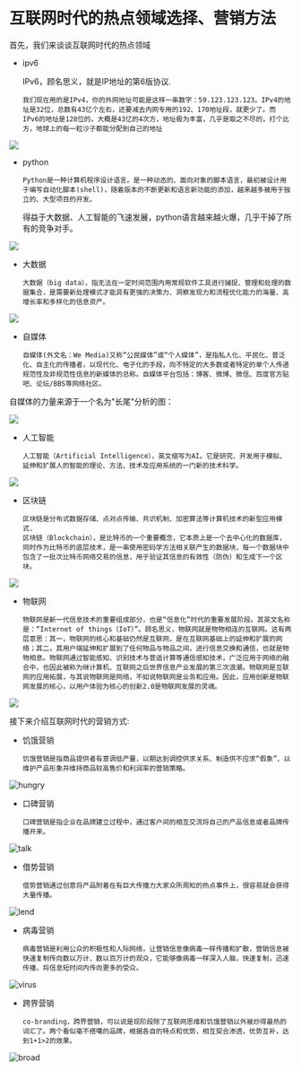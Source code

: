 互联网时代的热点领域选择、营销方法
=

首先，我们来谈谈互联网时代的热点领域

-   ipv6

    IPv6，顾名思义，就是IP地址的第6版协议.

        我们现在用的是IPv4，你的外网地址可能是这样一串数字：59.123.123.123。IPv4的地址是32位，总数有43亿个左右，还要减去内网专用的192、170地址段，就更少了。而IPv6的地址是128位的，大概是43亿的4次方，地址极为丰富，几乎是取之不尽的，打个比方，地球上的每一粒沙子都能分配到自己的地址

![](https://github.com/MuaJacky/swi-homework/raw/gh-pages/lab17/ipv6.jpg)

-   python

        Python是一种计算机程序设计语言。是一种动态的、面向对象的脚本语言，最初被设计用于编写自动化脚本(shell)，随着版本的不断更新和语言新功能的添加，越来越多被用于独立的、大型项目的开发。

    得益于大数据、人工智能的飞速发展，python语言越来越火爆，几乎干掉了所有的竞争对手。

![](https://github.com/MuaJacky/swi-homework/raw/gh-pages/lab17/python.jpg)

-   大数据

        大数据（big data），指无法在一定时间范围内用常规软件工具进行捕捉、管理和处理的数据集合，是需要新处理模式才能具有更强的决策力、洞察发现力和流程优化能力的海量、高增长率和多样化的信息资产。

![](https://github.com/MuaJacky/swi-homework/raw/gh-pages/lab17/bigData.jpg)

-   自媒体

        自媒体(外文名：We Media)又称“公民媒体”或“个人媒体”，是指私人化、平民化、普泛化、自主化的传播者，以现代化、电子化的手段，向不特定的大多数或者特定的单个人传递规范性及非规范性信息的新媒体的总称。自媒体平台包括：博客、微博、微信、百度官方贴吧、论坛/BBS等网络社区。

自媒体的力量来源于一个名为"长尾"分析的图：

![](https://github.com/MuaJacky/swi-homework/raw/gh-pages/lab17/atuo_meiti.jpg)

-   人工智能

        人工智能（Artificial Intelligence），英文缩写为AI。它是研究、开发用于模拟、延伸和扩展人的智能的理论、方法、技术及应用系统的一门新的技术科学。

![](https://github.com/MuaJacky/swi-homework/raw/gh-pages/lab17/artificial_intelligence.jpg)

-   区块链

        区块链是分布式数据存储、点对点传输、共识机制、加密算法等计算机技术的新型应用模式.
        区块链（Blockchain），是比特币的一个重要概念，它本质上是一个去中心化的数据库，同时作为比特币的底层技术，是一串使用密码学方法相关联产生的数据块，每一个数据块中包含了一批次比特币网络交易的信息，用于验证其信息的有效性（防伪）和生成下一个区块。

![](https://github.com/MuaJacky/swi-homework/raw/gh-pages/lab17/qukuailian.jpg)

-   物联网

        物联网是新一代信息技术的重要组成部分，也是“信息化”时代的重要发展阶段。其英文名称是：“Internet of things（IoT）”。顾名思义，物联网就是物物相连的互联网。这有两层意思：其一，物联网的核心和基础仍然是互联网，是在互联网基础上的延伸和扩展的网络；其二，其用户端延伸和扩展到了任何物品与物品之间，进行信息交换和通信，也就是物物相息。物联网通过智能感知、识别技术与普适计算等通信感知技术，广泛应用于网络的融合中，也因此被称为继计算机、互联网之后世界信息产业发展的第三次浪潮。物联网是互联网的应用拓展，与其说物联网是网络，不如说物联网是业务和应用。因此，应用创新是物联网发展的核心，以用户体验为核心的创新2.0是物联网发展的灵魂。

![](https://github.com/MuaJacky/swi-homework/raw/gh-pages/lab17/IOT1.jpg)

接下来介绍互联网时代的营销方式:

-   饥饿营销 

        饥饿营销是指商品提供者有意调低产量，以期达到调控供求关系、制造供不应求“假象”、以维护产品形象并维持商品较高售价和利润率的营销策略。

![hungry](https://github.com/MuaJacky/swi-homework/raw/gh-pages/lab17/sale_hungry.jpg)

-   口碑营销 

        口碑营销是指企业在品牌建立过程中，通过客户间的相互交流将自己的产品信息或者品牌传播开来。 

![talk](https://github.com/MuaJacky/swi-homework/raw/gh-pages/lab17/sale_talk.jpg)

-   借势营销 

        借势营销通过创意将产品附着在有巨大传播力大家众所周知的热点事件上，很容易就会获得大量传播。 

![lend](https://github.com/MuaJacky/swi-homework/raw/gh-pages/lab17/sale_lend.jpg)

-   病毒营销 

        病毒营销是利用公众的积极性和人际网络，让营销信息像病毒一样传播和扩散，营销信息被快速复制传向数以万计、数以百万计的观众，它能够像病毒一样深入人脑，快速复制，迅速传播，将信息短时间内传向更多的受众。 

![virus](https://github.com/MuaJacky/swi-homework/raw/gh-pages/lab17/sale_virus.jpg)

-   跨界营销 

        co-branding，跨界营销，可以说是现阶段除了互联网思维和饥饿营销以外被炒得最热的词汇了。两个看似毫不搭噶的品牌，根据各自的特点和优势，相互契合渗透，优势互补，达到1+1>2的效果。 

![broad](https://github.com/MuaJacky/swi-homework/raw/gh-pages/lab17/sale_broad.jpg)
